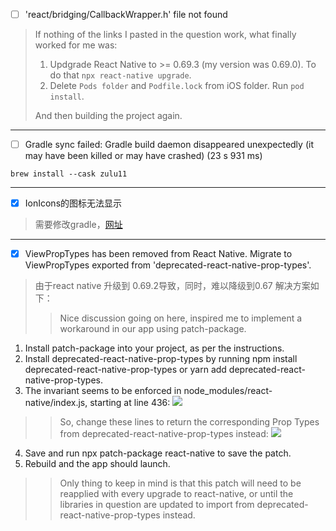 - [ ] 'react/bridging/CallbackWrapper.h' file not found
> If nothing of the links I pasted in the question work, what finally worked for me was:
> 1. Updgrade React Native to >= 0.69.3 (my version was 0.69.0). To do that `npx react-native upgrade`.
> 2. Delete `Pods folder` and `Podfile.lock` from iOS folder. Run `pod install`.
> 
> And then building the project again.

--------------

- [ ] Gradle sync failed: Gradle build daemon disappeared unexpectedly (it may have been killed or may have crashed) (23 s 931 ms)

```
brew install --cask zulu11
```

-------------
- [x] IonIcons的图标无法显示
> 需要修改gradle，[网址](https://github.com/oblador/react-native-vector-icons)

-----------------
- [x] ViewPropTypes has been removed from React Native. Migrate to ViewPropTypes exported from 'deprecated-react-native-prop-types'. 
> 由于react native 升级到 0.69.2导致，同时，难以降级到0.67
> 解决方案如下：
>> Nice discussion going on here, inspired me to implement a workaround in our app using patch-package.
1. Install patch-package into your project, as per the instructions.
2. Install deprecated-react-native-prop-types by running npm install deprecated-react-native-prop-types or yarn add deprecated-react-native-prop-types.
3. The invariant seems to be enforced in node_modules/react-native/index.js, starting at line 436:
![](https://user-images.githubusercontent.com/26887502/180035338-d1a0644a-f3bd-4485-a3da-dc5f340da86b.png)
>> So, change these lines to return the corresponding Prop Types from deprecated-react-native-prop-types instead:
![](https://user-images.githubusercontent.com/26887502/180035916-16b5be9b-c9c1-406d-b46e-e2e93bda5cf9.png)
4. Save and run npx patch-package react-native to save the patch.
5. Rebuild and the app should launch.
>> Only thing to keep in mind is that this patch will need to be reapplied with every upgrade to react-native, or until the libraries in question are updated to import from deprecated-react-native-prop-types instead.

